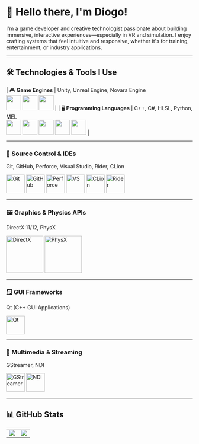 # 👋 Hello there, I'm Diogo!

I'm a game developer and creative technologist passionate about building immersive, interactive experiences—especially in VR and simulation. I enjoy crafting systems that feel intuitive and responsive, whether it's for training, entertainment, or industry applications.

---

## 🛠️ Technologies & Tools I Use

| 🎮 **Game Engines** | Unity, Unreal Engine, Novara Engine <br> <a href="https://unity.com/" target="_blank"><img src="https://raw.githubusercontent.com/marwin1991/profile-technology-icons/refs/heads/main/icons/unity.png" width="40"/></a> <a href="https://unrealengine.com/" target="_blank"><img src="https://raw.githubusercontent.com/marwin1991/profile-technology-icons/refs/heads/main/icons/unreal_engine.png" width="40"/></a> <a href="https://github.com/realdcoutinho/Novara-Engine" target="_blank"><img src="https://private-user-images.githubusercontent.com/95390453/427767533-1abc67da-a420-488d-920a-dbb4683bfeb9.png" width="40"/></a> |
| 🖥️ **Programming Languages** | C++, C#, HLSL, Python, MEL <br> <a href="https://cplusplus.com/" target="_blank"><img src="https://raw.githubusercontent.com/marwin1991/profile-technology-icons/refs/heads/main/icons/c++.png" width="40"/></a> <a href="https://dotnet.microsoft.com/en-us/languages/csharp" target="_blank"><img src="https://raw.githubusercontent.com/marwin1991/profile-technology-icons/refs/heads/main/icons/c%23.png" width="40"/></a> <a href="https://learn.microsoft.com/en-us/windows/win32/direct3dhlsl/dx-graphics-hlsl" target="_blank"><img src="https://devblogs.microsoft.com/directx/wp-content/uploads/sites/42/2022/10/MicrosoftTeams-image.jpg" width="40"/></a> <a href="https://www.python.org/" target="_blank"><img src="https://raw.githubusercontent.com/marwin1991/profile-technology-icons/refs/heads/main/icons/python.png" width="40"/></a> <a href="https://help.autodesk.com/view/MAYAUL/2025/ENU/?guid=GUID-60178D44-9990-45B4-8B43-9429D54DF70E" target="_blank"><img src="https://sator-imaging.gallerycdn.vsassets.io/extensions/sator-imaging/mel/0.1.2/1515967356068/Microsoft.VisualStudio.Services.Icons.Default" width="40"/></a> |


---

### 🔧 Source Control & IDEs
Git, GitHub, Perforce, Visual Studio, Rider, CLion  
<p align="left">
  <a href="https://git-scm.com/" target="_blank"><img src="https://raw.githubusercontent.com/marwin1991/profile-technology-icons/refs/heads/main/icons/git.png" alt="Git" width="50"/></a>
  <a href="https://github.com/" target="_blank"><img src="https://raw.githubusercontent.com/marwin1991/profile-technology-icons/refs/heads/main/icons/github.png" alt="GitHub" width="50"/></a>
  <a href="https://www.perforce.com/products/helix-core" target="_blank"><img src="https://avatars.githubusercontent.com/u/29477654?s=400&v=4" alt="Perforce" width="50"/></a>
  <a href="https://visualstudio.microsoft.com/" target="_blank"><img src="https://upload.wikimedia.org/wikipedia/commons/2/2c/Visual_Studio_Icon_2022.svg" alt="VS" width="50"/></a>
  <a href="https://www.jetbrains.com/clion/" target="_blank"><img src="https://encrypted-tbn0.gstatic.com/images?q=tbn:ANd9GcSaka7lSSotMEKd0YG8hwLJmCa1Ic2BwCLnVw&s" alt="CLion" width="50"/></a>
  <a href="https://www.jetbrains.com/rider/" target="_blank"><img src="https://www.jetbrains.com/guide/assets/logo-135a4cec.png" alt="Rider" width="50"/></a>
</p>

---

### 🖼️ Graphics & Physics APIs
DirectX 11/12, PhysX  
<p align="left">
  <a href="https://learn.microsoft.com/en-us/windows/win32/getting-started-with-directx-graphics" target="_blank"><img src="https://upload.wikimedia.org/wikipedia/commons/7/7f/Microsoft-DirectX-Logo-wordmark.svg" alt="DirectX" width="100"/></a>
  <a href="https://www.nvidia.com/en-us/drivers/physx/" target="_blank"><img src="https://developer-blogs.nvidia.com/wp-content/uploads/2018/12/PhysX.png" alt="PhysX" width="100"/></a>
</p>

---

### 🪟 GUI Frameworks
Qt (C++ GUI Applications)  
<p align="left">
  <a href="https://www.qt.io/" target="_blank"><img src="https://raw.githubusercontent.com/marwin1991/profile-technology-icons/refs/heads/main/icons/qt.png" alt="Qt" width="50"/></a>
</p>

---

### 🎥 Multimedia & Streaming
GStreamer, NDI  
<p align="left">
  <a href="https://gstreamer.freedesktop.org/" target="_blank"><img src="https://avatars.githubusercontent.com/u/14967102?s=200&v=4" alt="GStreamer" width="50"/></a>
  <a href="https://ndi.video/" target="_blank"><img src="https://www.vset3d.com/wp-content/uploads/2023/01/cropped-NDI-ICON-LAUNCHER-2.png" alt="NDI" width="50"/></a>
</p>

---

## 📊 GitHub Stats

<table>
  <tr>
    <td>
      <img src="https://github-readme-stats.vercel.app/api/top-langs?username=realdcoutinho&show_icons=true&theme=great-gatsby" />
    </td>
    <td>
      <img src="https://github-readme-streak-stats.herokuapp.com/?user=realdcoutinho&show_icons=true&theme=great-gatsby" />
    </td>
  </tr>
</table>
